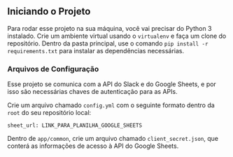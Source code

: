## Iniciando o Projeto

Para rodar esse projeto na sua máquina, você vai precisar do Python 3 instalado. Crie um ambiente 
virtual usando o `virtualenv` e faça um clone do repositório. Dentro da pasta principal, use o comando
`pip install -r requirements.txt` para instalar as dependências necessárias.


### Arquivos de Configuração

Esse projeto se comunica com a API do Slack e do Google Sheets, e por isso são necessárias chaves de 
autenticação para as APIs.

Crie um arquivo chamado `config.yml` com o seguinte formato dentro da `root` do seu repositório local:

```
sheet_url: LINK_PARA_PLANILHA_GOOGLE_SHEETS
```

Dentro de `app/common`, crie um arquivo chamado `client_secret.json`, que conterá as informações de acesso
à API do Google Sheets.
